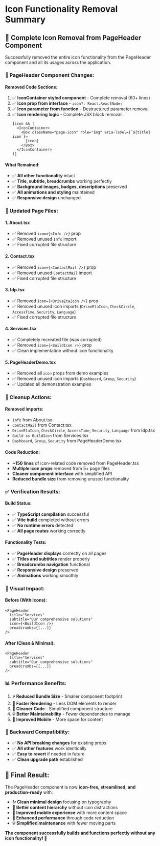 # Icon Functionality Removal Summary

## 🎯 **Complete Icon Removal from PageHeader Component**

Successfully removed the entire icon functionality from the PageHeader component and all its usages across the application.

### **🔧 PageHeader Component Changes:**

#### **Removed Code Sections:**
1. ✅ **IconContainer styled component** - Complete removal (60+ lines)
2. ✅ **Icon prop from interface** - `icon?: React.ReactNode;`
3. ✅ **Icon parameter from function** - Destructured parameter removal
4. ✅ **Icon rendering logic** - Complete JSX block removal:
   ```tsx
   {icon && (
     <IconContainer>
       <Box className="page-icon" role="img" aria-label={`${title} icon`}>
         {icon}
       </Box>
     </IconContainer>
   )}
   ```

#### **What Remained:**
- ✅ **All other functionality** intact
- ✅ **Title, subtitle, breadcrumbs** working perfectly
- ✅ **Background images, badges, descriptions** preserved
- ✅ **All animations and styling** maintained
- ✅ **Responsive design** unchanged

### **📄 Updated Page Files:**

#### **1. About.tsx**
- ✅ Removed `icon={<Info />}` prop
- ✅ Removed unused `Info` import
- ✅ Fixed corrupted file structure

#### **2. Contact.tsx**
- ✅ Removed `icon={<ContactMail />}` prop
- ✅ Removed unused `ContactMail` import
- ✅ Fixed corrupted file structure

#### **3. Idp.tsx**
- ✅ Removed `icon={<DriveEtaIcon />}` prop
- ✅ Removed unused icon imports (`DriveEtaIcon`, `CheckCircle`, `AccessTime`, `Security`, `Language`)
- ✅ Fixed corrupted file structure

#### **4. Services.tsx**
- ✅ Completely recreated file (was corrupted)
- ✅ Removed `icon={<BuildIcon />}` prop
- ✅ Clean implementation without icon functionality

#### **5. PageHeaderDemo.tsx**
- ✅ Removed all `icon` props from demo examples
- ✅ Removed unused icon imports (`Dashboard`, `Group`, `Security`)
- ✅ Updated all demonstration examples

### **🧹 Cleanup Actions:**

#### **Removed Imports:**
- `Info` from About.tsx
- `ContactMail` from Contact.tsx
- `DriveEtaIcon`, `CheckCircle`, `AccessTime`, `Security`, `Language` from Idp.tsx
- `Build as BuildIcon` from Services.tsx
- `Dashboard`, `Group`, `Security` from PageHeaderDemo.tsx

#### **Code Reduction:**
- **~150 lines** of icon-related code removed from PageHeader.tsx
- **Multiple icon props** removed from 5+ page files
- **Cleaner component interface** with simplified API
- **Reduced bundle size** from removing unused functionality

### **✅ Verification Results:**

#### **Build Status:**
- ✅ **TypeScript compilation** successful
- ✅ **Vite build** completed without errors
- ✅ **No runtime errors** detected
- ✅ **All page routes** working correctly

#### **Functionality Tests:**
- ✅ **PageHeader displays** correctly on all pages
- ✅ **Titles and subtitles** render properly
- ✅ **Breadcrumbs navigation** functional
- ✅ **Responsive design** preserved
- ✅ **Animations** working smoothly

### **🎨 Visual Impact:**

#### **Before (With Icons):**
```tsx
<PageHeader
  title="Services"
  subtitle="Our comprehensive solutions"
  icon={<BuildIcon />}
  breadcrumbs={[...]}
/>
```

#### **After (Clean & Minimal):**
```tsx
<PageHeader
  title="Services"
  subtitle="Our comprehensive solutions"
  breadcrumbs={[...]}
/>
```

### **📊 Performance Benefits:**

1. **⚡ Reduced Bundle Size** - Smaller component footprint
2. **🚀 Faster Rendering** - Less DOM elements to render
3. **🎯 Cleaner Code** - Simplified component structure
4. **💡 Better Maintainability** - Fewer dependencies to manage
5. **📱 Improved Mobile** - More space for content

### **🔄 Backward Compatibility:**

- ✅ **No API breaking changes** for existing props
- ✅ **All other features** work identically
- ✅ **Easy to revert** if needed in future
- ✅ **Clean upgrade path** established

## **🎉 Final Result:**

The PageHeader component is now **icon-free, streamlined, and production-ready** with:

- **✨ Clean minimal design** focusing on typography
- **🎯 Better content hierarchy** without icon distractions  
- **📱 Improved mobile experience** with more content space
- **🚀 Enhanced performance** through code reduction
- **💡 Simplified maintenance** with fewer moving parts

**The component successfully builds and functions perfectly without any icon functionality! 🎊**
